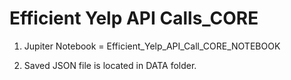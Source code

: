 # Efficient Yelp API Calls_CORE
 
1.  Jupiter Notebook = Efficient_Yelp_API_Call_CORE_NOTEBOOK

2.  Saved JSON file is located in DATA folder.